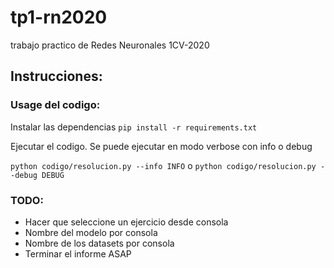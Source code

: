 # tp1-rn2020
trabajo practico de Redes Neuronales 1CV-2020

## Instrucciones:
### Usage del codigo:
Instalar las dependencias
`pip install -r requirements.txt`

Ejecutar el codigo. Se puede ejecutar en modo verbose con info o debug

`python codigo/resolucion.py --info INFO` o `python codigo/resolucion.py --debug DEBUG`


### TODO:
  - Hacer que seleccione un ejercicio desde consola
  - Nombre del modelo por consola
  - Nombre de los datasets por consola
  - Terminar el informe ASAP
